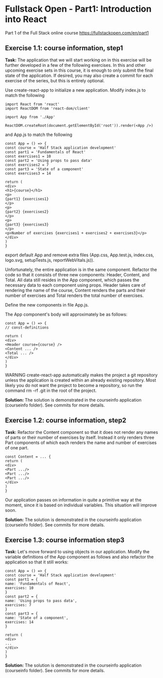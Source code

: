 # Fullstack Open - Part1: Introduction into React
Part 1 of the Full Stack online course https://fullstackopen.com/en/part1

## Exercise 1.1: course information, step1
**Task:**
The application that we will start working on in this exercise will be further developed in a few of the following exercises. In this and other upcoming exercise sets in this course, it is enough to only submit the final state of the application. If desired, you may also create a commit for each exercise of the series, but this is entirely optional.

Use create-react-app to initialize a new application. Modify index.js to match the following
```
import React from 'react'
import ReactDOM from 'react-dom/client'

import App from './App'

ReactDOM.createRoot(document.getElementById('root')).render(<App />)
```
and App.js to match the following
```
const App = () => {
const course = 'Half Stack application development'
const part1 = 'Fundamentals of React'
const exercises1 = 10
const part2 = 'Using props to pass data'
const exercises2 = 7
const part3 = 'State of a component'
const exercises3 = 14

return (
<div>
<h1>{course}</h1>
<p>
{part1} {exercises1}
</p>
<p>
{part2} {exercises2}
</p>
<p>
{part3} {exercises3}
</p>
<p>Number of exercises {exercises1 + exercises2 + exercises3}</p>
</div>
)
}
```
export default App
and remove extra files (App.css, App.test.js, index.css, logo.svg, setupTests.js, reportWebVitals.js)).

Unfortunately, the entire application is in the same component. Refactor the code so that it consists of three new components: Header, Content, and Total. All data still resides in the App component, which passes the necessary data to each component using props. Header takes care of rendering the name of the course, Content renders the parts and their number of exercises and Total renders the total number of exercises.

Define the new components in file App.js.

The App component's body will approximately be as follows:
```
const App = () => {
// const-definitions

return (
<div>
<Header course={course} />
<Content ... />
<Total ... />
</div>
)
}
```
WARNING create-react-app automatically makes the project a git repository unless the application is created within an already existing repository. Most likely you do not want the project to become a repository, so run the command rm -rf .git in the root of the project.

**Solution:** 
The solution is demonstrated in the courseinfo application (courseinfo folder). See commits for more details.

## Exercise 1.2: course information, step2
**Task:**
Refactor the Content component so that it does not render any names of parts or their number of exercises by itself. Instead it only renders three Part components of which each renders the name and number of exercises of one part.
```
const Content = ... {
return (
<div>
<Part .../>
<Part .../>
<Part .../>
</div>
)
}
```
Our application passes on information in quite a primitive way at the moment, since it is based on individual variables. This situation will improve soon.

**Solution:**
The solution is demonstrated in the courseinfo application (courseinfo folder). See commits for more details.

## Exercise 1.3: course information step3
**Task:**
Let's move forward to using objects in our application. Modify the variable definitions of the App component as follows and also refactor the application so that it still works:
```
const App = () => {
const course = 'Half Stack application development'
const part1 = {
name: 'Fundamentals of React',
exercises: 10
}
const part2 = {
name: 'Using props to pass data',
exercises: 7
}
const part3 = {
name: 'State of a component',
exercises: 14
}

return (
<div>
...
</div>
)
}
```
**Solution:**
The solution is demonstrated in the courseinfo application (courseinfo folder). See commits for more details.

